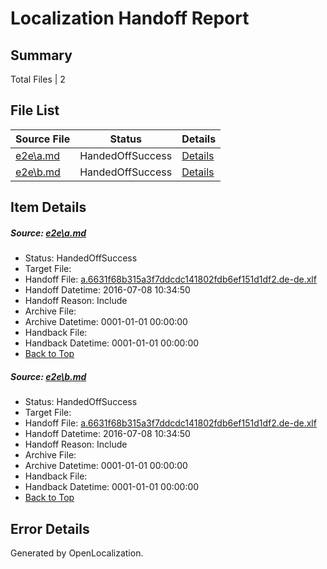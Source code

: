 # <a name='report-top'></a> Localization Handoff Report

## Summary
 Total Files | 2

## File List
 Source File | Status | Details 
 ----------- | ------ | ------- 
 [e2e\a.md](https://github.com/OpenLocalizationTestOrg/oltest/blob/66cb6d344689b75bf18c71b921176a2099685aaa/e2e/a.md) | HandedOffSuccess | [Details](#4b869b9f94f3a05ae4f65c2544840d2d1c04758a1)
 [e2e\b.md](https://github.com/OpenLocalizationTestOrg/oltest/blob/66cb6d344689b75bf18c71b921176a2099685aaa/e2e/b.md) | HandedOffSuccess | [Details](#4b869b9f94f3a05ae4f65c2544840d2d1c04758a2)

## Item Details
##### <a name='4b869b9f94f3a05ae4f65c2544840d2d1c04758a1'></a> Source: [e2e\a.md](https://github.com/OpenLocalizationTestOrg/oltest/blob/66cb6d344689b75bf18c71b921176a2099685aaa/e2e/a.md)
* Status: HandedOffSuccess
* Target File: 
* Handoff File: [a.6631f68b315a3f7ddcdc141802fdb6ef151d1df2.de-de.xlf](https://github.com/OpenLocalizationTestOrg/olhandoff-e2e/blob/a0862a6c292af84f8bfeebd7bad82f689f7ee4d1/ol-handoff/OpenLocalizationTestOrg/oltest-dede-fly/ci/ht/a.6631f68b315a3f7ddcdc141802fdb6ef151d1df2.de-de.xlf)
* Handoff Datetime: 2016-07-08 10:34:50
* Handoff Reason: Include
* Archive File: 
* Archive Datetime: 0001-01-01 00:00:00
* Handback File: 
* Handback Datetime: 0001-01-01 00:00:00
* [Back to Top](#report-top)

##### <a name='4b869b9f94f3a05ae4f65c2544840d2d1c04758a2'></a> Source: [e2e\b.md](https://github.com/OpenLocalizationTestOrg/oltest/blob/66cb6d344689b75bf18c71b921176a2099685aaa/e2e/b.md)
* Status: HandedOffSuccess
* Target File: 
* Handoff File: [a.6631f68b315a3f7ddcdc141802fdb6ef151d1df2.de-de.xlf](https://github.com/OpenLocalizationTestOrg/olhandoff-e2e/blob/a0862a6c292af84f8bfeebd7bad82f689f7ee4d1/ol-handoff/OpenLocalizationTestOrg/oltest-dede-fly/ci/ht/a.6631f68b315a3f7ddcdc141802fdb6ef151d1df2.de-de.xlf)
* Handoff Datetime: 2016-07-08 10:34:50
* Handoff Reason: Include
* Archive File: 
* Archive Datetime: 0001-01-01 00:00:00
* Handback File: 
* Handback Datetime: 0001-01-01 00:00:00
* [Back to Top](#report-top)


## Error Details

Generated by OpenLocalization.
